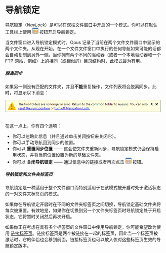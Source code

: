 # 导航锁定

导航锁定（*NavLock*）是可以在双栏文件窗口中开启的一个模式。你可以在默认工具栏上使用 ![](/Manual/images/media/13/navlock_button.png) 按钮开启导航锁定。

当文件窗口进入导航锁定模式时，Opus 记录了当前在两个文件文件窗口中显示的两个文件夹。从现在开始，在一个文件文件窗口中执行的任何导航如果可能的话都会自动复制到另外一侧。当你拥有两个不同的驱动器（或者一个本地驱动器和一个 FTP 网站，例如）上的相同（或相似的）目录结构时，此模式最为有用。

##### 脱离同步

如果另一侧没有匹配的文件夹，并且**不能**重复操作，文件列表将会脱离同步。此时，将显示以下消息：

![](/Manual/images/media/13/navlock4.png) 

在这一点上，你有四个选项：

- 你可以忽略此信息（并且通过单击关闭按钮来关闭它）。
- 你可以手动导航回到同步的位置。
- 你可以 **重置同步位置** —— 这会使文件夹重新同步，导航锁定模式仍会保持启用状态，并将当前位置设置为新的基础文件夹。
- 你可以 **关闭导航锁定** —— 通过信息中的链接或者再次点击 ![](/Manual/images/media/13/navlock_button.png) 按钮。

##### 导航锁定和文件夹标签页

导航锁定是一种适用于整个文件窗口而特别适用于在该模式被开启时处于激活状态的一对文件夹标签页的模式。

如果你在导航锁定开启时在不同的文件夹标签页之间切换，导航锁定基础文件夹将每次被重置。有效地是，如果你在切换到另一个文件夹标签页时导航锁定处于开启状态，它将暂时关闭然后再次开启。

如果你正在考虑在具有多个标签页的文件窗口中使用导航锁定，你可能希望改为使用 [链接标签页](../tabs/linked_tabs.zh.md)。链接标签页是两个被链接在一起的标签页，因此当一个标签页被激活时，它的伴侣也会移到前面。链接标签页也可以放入仅对这些标签页生效的导航锁定版本。